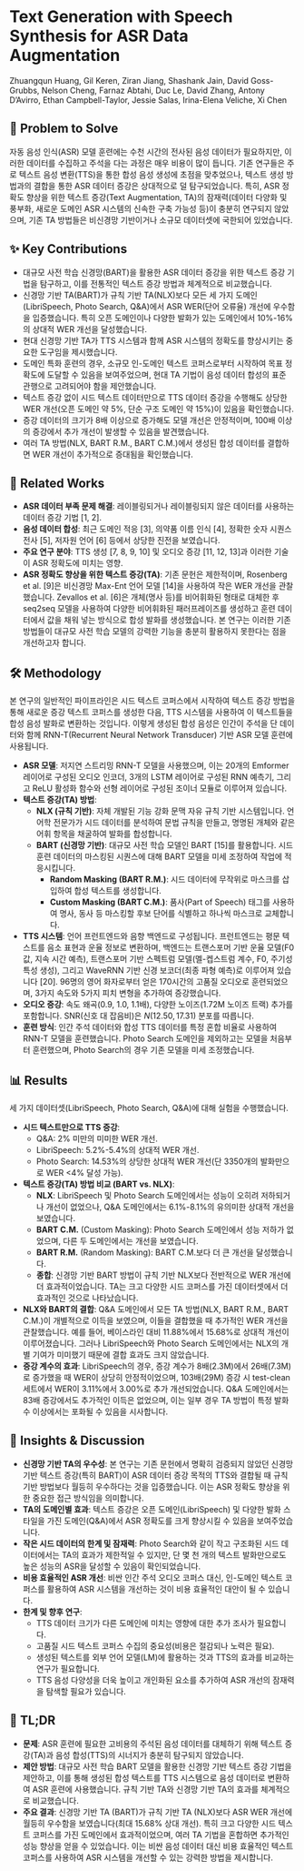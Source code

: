 # Text Generation with Speech Synthesis for ASR Data Augmentation
Zhuangqun Huang, Gil Keren, Ziran Jiang, Shashank Jain, David Goss-Grubbs, Nelson Cheng, Farnaz Abtahi, Duc Le, David Zhang, Antony D’Avirro, Ethan Campbell-Taylor, Jessie Salas, Irina-Elena Veliche, Xi Chen

## 🧩 Problem to Solve
자동 음성 인식(ASR) 모델 훈련에는 수천 시간의 전사된 음성 데이터가 필요하지만, 이러한 데이터를 수집하고 주석을 다는 과정은 매우 비용이 많이 듭니다. 기존 연구들은 주로 텍스트 음성 변환(TTS)을 통한 합성 음성 생성에 초점을 맞추었으나, 텍스트 생성 방법과의 결합을 통한 ASR 데이터 증강은 상대적으로 덜 탐구되었습니다. 특히, ASR 정확도 향상을 위한 텍스트 증강(Text Augmentation, TA)의 잠재력(데이터 다양화 및 풍부화, 새로운 도메인 ASR 시스템의 신속한 구축 가능성 등)이 충분히 연구되지 않았으며, 기존 TA 방법들은 비신경망 기반이거나 소규모 데이터셋에 국한되어 있었습니다.

## ✨ Key Contributions
*   대규모 사전 학습 신경망(BART)을 활용한 ASR 데이터 증강을 위한 텍스트 증강 기법을 탐구하고, 이를 전통적인 텍스트 증강 방법과 체계적으로 비교했습니다.
*   신경망 기반 TA(BART)가 규칙 기반 TA(NLX)보다 모든 세 가지 도메인(LibriSpeech, Photo Search, Q&A)에서 ASR WER(단어 오류율) 개선에 우수함을 입증했습니다. 특히 오픈 도메인이나 다양한 발화가 있는 도메인에서 10%-16%의 상대적 WER 개선을 달성했습니다.
*   현대 신경망 기반 TA가 TTS 시스템과 함께 ASR 시스템의 정확도를 향상시키는 중요한 도구임을 제시했습니다.
*   도메인 특화 훈련의 경우, 소규모 인-도메인 텍스트 코퍼스로부터 시작하여 목표 정확도에 도달할 수 있음을 보여주었으며, 현대 TA 기법이 음성 데이터 합성의 표준 관행으로 고려되어야 함을 제안했습니다.
*   텍스트 증강 없이 시드 텍스트 데이터만으로 TTS 데이터 증강을 수행해도 상당한 WER 개선(오픈 도메인 약 5%, 단순 구조 도메인 약 15%)이 있음을 확인했습니다.
*   증강 데이터의 크기가 8배 이상으로 증가해도 모델 개선은 안정적이며, 100배 이상의 증강에서 추가 개선이 발생할 수 있음을 발견했습니다.
*   여러 TA 방법(NLX, BART R.M., BART C.M.)에서 생성된 합성 데이터를 결합하면 WER 개선이 추가적으로 증대됨을 확인했습니다.

## 📎 Related Works
*   **ASR 데이터 부족 문제 해결**: 레이블링되거나 레이블링되지 않은 데이터를 사용하는 데이터 증강 기법 [1, 2].
*   **음성 데이터 합성**: 최근 도메인 적응 [3], 의약품 이름 인식 [4], 정확한 숫자 시퀀스 전사 [5], 저자원 언어 [6] 등에서 상당한 진전을 보였습니다.
*   **주요 연구 분야**: TTS 생성 [7, 8, 9, 10] 및 오디오 증강 [11, 12, 13]과 이러한 기술이 ASR 정확도에 미치는 영향.
*   **ASR 정확도 향상을 위한 텍스트 증강(TA)**: 기존 문헌은 제한적이며, Rosenberg et al. [9]은 비신경망 Max-Ent 언어 모델 [14]을 사용하여 작은 WER 개선을 관찰했습니다. Zevallos et al. [6]은 개체(명사 등)를 비어휘화된 형태로 대체한 후 seq2seq 모델을 사용하여 다양한 비어휘화된 패러프레이즈를 생성하고 훈련 데이터에서 값을 채워 넣는 방식으로 합성 발화를 생성했습니다. 본 연구는 이러한 기존 방법들이 대규모 사전 학습 모델의 강력한 기능을 충분히 활용하지 못한다는 점을 개선하고자 합니다.

## 🛠️ Methodology
본 연구의 일반적인 파이프라인은 시드 텍스트 코퍼스에서 시작하여 텍스트 증강 방법을 통해 새로운 증강 텍스트 코퍼스를 생성한 다음, TTS 시스템을 사용하여 이 텍스트들을 합성 음성 발화로 변환하는 것입니다. 이렇게 생성된 합성 음성은 인간이 주석을 단 데이터와 함께 RNN-T(Recurrent Neural Network Transducer) 기반 ASR 모델 훈련에 사용됩니다.

*   **ASR 모델**: 저지연 스트리밍 RNN-T 모델을 사용했으며, 이는 20개의 Emformer 레이어로 구성된 오디오 인코더, 3개의 LSTM 레이어로 구성된 RNN 예측기, 그리고 ReLU 활성화 함수와 선형 레이어로 구성된 조이너 모듈로 이루어져 있습니다.
*   **텍스트 증강(TA) 방법**:
    *   **NLX (규칙 기반)**: 자체 개발된 기능 강화 문맥 자유 규칙 기반 시스템입니다. 언어학 전문가가 시드 데이터를 분석하여 문법 규칙을 만들고, 명명된 개체와 같은 어휘 항목을 채굴하여 발화를 합성합니다.
    *   **BART (신경망 기반)**: 대규모 사전 학습 모델인 BART [15]를 활용합니다. 시드 훈련 데이터의 마스킹된 시퀀스에 대해 BART 모델을 미세 조정하여 작업에 적응시킵니다.
        *   **Random Masking (BART R.M.)**: 시드 데이터에 무작위로 마스크를 삽입하여 합성 텍스트를 생성합니다.
        *   **Custom Masking (BART C.M.)**: 품사(Part of Speech) 태그를 사용하여 명사, 동사 등 마스킹할 후보 단어를 식별하고 하나씩 마스크로 교체합니다.
*   **TTS 시스템**: 언어 프런트엔드와 음향 백엔드로 구성됩니다. 프런트엔드는 평문 텍스트를 음소 표현과 운율 정보로 변환하며, 백엔드는 트랜스포머 기반 운율 모델(F0 값, 지속 시간 예측), 트랜스포머 기반 스펙트럼 모델(멜-켑스트럼 계수, F0, 주기성 특성 생성), 그리고 WaveRNN 기반 신경 보코더(최종 파형 예측)로 이루어져 있습니다 [20]. 96명의 영어 화자로부터 얻은 170시간의 고품질 오디오로 훈련되었으며, 3가지 속도와 5가지 피치 변형을 추가하여 증강했습니다.
*   **오디오 증강**: 속도 왜곡(0.9, 1.0, 1.1배), 다양한 노이즈(1.72M 노이즈 트랙) 추가를 포함합니다. SNR(신호 대 잡음비)은 $N(12.50, 17.31)$ 분포를 따릅니다.
*   **훈련 방식**: 인간 주석 데이터와 합성 TTS 데이터를 특정 혼합 비율로 사용하여 RNN-T 모델을 훈련했습니다. Photo Search 도메인을 제외하고는 모델을 처음부터 훈련했으며, Photo Search의 경우 기존 모델을 미세 조정했습니다.

## 📊 Results
세 가지 데이터셋(LibriSpeech, Photo Search, Q&A)에 대해 실험을 수행했습니다.

*   **시드 텍스트만으로 TTS 증강**:
    *   Q&A: 2% 미만의 미미한 WER 개선.
    *   LibriSpeech: 5.2%-5.4%의 상대적 WER 개선.
    *   Photo Search: 14.53%의 상당한 상대적 WER 개선(단 3350개의 발화만으로 WER <4% 달성 가능).
*   **텍스트 증강(TA) 방법 비교 (BART vs. NLX)**:
    *   **NLX**: LibriSpeech 및 Photo Search 도메인에서는 성능이 오히려 저하되거나 개선이 없었으나, Q&A 도메인에서는 6.1%-8.1%의 유의미한 상대적 개선을 보였습니다.
    *   **BART C.M.** (Custom Masking): Photo Search 도메인에서 성능 저하가 없었으며, 다른 두 도메인에서는 개선을 보였습니다.
    *   **BART R.M.** (Random Masking): BART C.M.보다 더 큰 개선을 달성했습니다.
    *   **종합**: 신경망 기반 BART 방법이 규칙 기반 NLX보다 전반적으로 WER 개선에 더 효과적이었습니다. TA는 크고 다양한 시드 코퍼스를 가진 데이터셋에서 더 효과적인 것으로 나타났습니다.
*   **NLX와 BART의 결합**: Q&A 도메인에서 모든 TA 방법(NLX, BART R.M., BART C.M.)이 개별적으로 이득을 보였으며, 이들을 결합했을 때 추가적인 WER 개선을 관찰했습니다. 예를 들어, 베이스라인 대비 11.88%에서 15.68%로 상대적 개선이 이루어졌습니다. 그러나 LibriSpeech와 Photo Search 도메인에서는 NLX의 개별 기여가 미미했기 때문에 결합 효과도 크지 않았습니다.
*   **증강 계수의 효과**: LibriSpeech의 경우, 증강 계수가 8배(2.3M)에서 26배(7.3M)로 증가했을 때 WER이 상당히 안정적이었으며, 103배(29M) 증강 시 test-clean 세트에서 WER이 3.11%에서 3.00%로 추가 개선되었습니다. Q&A 도메인에서는 83배 증강에서도 추가적인 이득은 없었으며, 이는 일부 경우 TA 방법이 특정 발화 수 이상에서는 포화될 수 있음을 시사합니다.

## 🧠 Insights & Discussion
*   **신경망 기반 TA의 우수성**: 본 연구는 기존 문헌에서 명확히 검증되지 않았던 신경망 기반 텍스트 증강(특히 BART)이 ASR 데이터 증강 목적의 TTS와 결합될 때 규칙 기반 방법보다 월등히 우수하다는 것을 입증했습니다. 이는 ASR 정확도 향상을 위한 중요한 접근 방식임을 의미합니다.
*   **TA의 도메인별 효과**: 텍스트 증강은 오픈 도메인(LibriSpeech) 및 다양한 발화 스타일을 가진 도메인(Q&A)에서 ASR 정확도를 크게 향상시킬 수 있음을 보여주었습니다.
*   **작은 시드 데이터의 한계 및 잠재력**: Photo Search와 같이 작고 구조화된 시드 데이터에서는 TA의 효과가 제한적일 수 있지만, 단 몇 천 개의 텍스트 발화만으로도 높은 성능의 ASR을 달성할 수 있음이 확인되었습니다.
*   **비용 효율적인 ASR 개선**: 비싼 인간 주석 오디오 코퍼스 대신, 인-도메인 텍스트 코퍼스를 활용하여 ASR 시스템을 개선하는 것이 비용 효율적인 대안이 될 수 있습니다.
*   **한계 및 향후 연구**:
    *   TTS 데이터 크기가 다른 도메인에 미치는 영향에 대한 추가 조사가 필요합니다.
    *   고품질 시드 텍스트 코퍼스 수집의 중요성(비용은 절감되나 노력은 필요).
    *   생성된 텍스트를 외부 언어 모델(LM)에 활용하는 것과 TTS의 효과를 비교하는 연구가 필요합니다.
    *   TTS 음성 다양성을 더욱 높이고 개인화된 요소를 추가하여 ASR 개선의 잠재력을 탐색할 필요가 있습니다.

## 📌 TL;DR
*   **문제**: ASR 훈련에 필요한 고비용의 주석된 음성 데이터를 대체하기 위해 텍스트 증강(TA)과 음성 합성(TTS)의 시너지가 충분히 탐구되지 않았습니다.
*   **제안 방법**: 대규모 사전 학습 BART 모델을 활용한 신경망 기반 텍스트 증강 기법을 제안하고, 이를 통해 생성된 합성 텍스트를 TTS 시스템으로 음성 데이터로 변환하여 ASR 훈련에 사용했습니다. 규칙 기반 TA와 신경망 기반 TA의 효과를 체계적으로 비교했습니다.
*   **주요 결과**: 신경망 기반 TA (BART)가 규칙 기반 TA (NLX)보다 ASR WER 개선에 월등히 우수함을 보였습니다(최대 15.68% 상대 개선). 특히 크고 다양한 시드 텍스트 코퍼스를 가진 도메인에서 효과적이었으며, 여러 TA 기법을 혼합하면 추가적인 성능 향상을 얻을 수 있었습니다. 이는 비싼 음성 데이터 대신 비용 효율적인 텍스트 코퍼스를 사용하여 ASR 시스템을 개선할 수 있는 강력한 방법을 제시합니다.